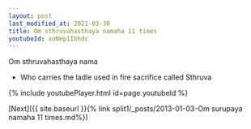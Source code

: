 ```yaml
---
layout: post
last_modified_at: 2021-03-30
title: Om sthruvahasthaya namaha 11 times
youtubeId: xoNHp1Ibhdc
---
```

 
 
Om sthruvahasthaya nama 
 
 -  Who carries the ladle used in fire sacrifice called Sthruva 
 
  
 
  
 
 
 
 
 
 


{% include youtubePlayer.html id=page.youtubeId %}
 
[Next]({{ site.baseurl }}{% link  split1/_posts/2013-01-03-Om surupaya namaha 11 times.md%})
 

